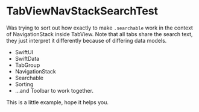 # TabViewNavStackSearchTest

Was trying to sort out how exactly to make `.searchable` work in the context of NavigationStack inside TabView. Note that all tabs share the search text, they just interpret it differently because of differing data models.

* SwiftUI
* SwiftData
* TabGroup
* NavigationStack
* Searchable
* Sorting
* …and Toolbar to work together.

This is a little example, hope it helps you.
